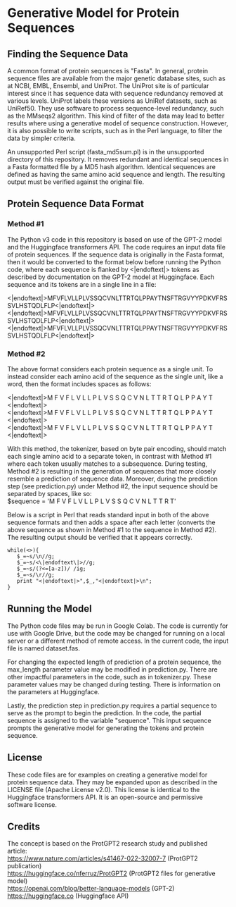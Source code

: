 # Generative Model for Protein Sequences

## Finding the Sequence Data
A common format of protein sequences is "Fasta". In general, protein sequence files are available from the major genetic database sites, such as at NCBI, EMBL, Ensembl, and UniProt. The UniProt site is of particular interest since it has sequence data with sequence redundancy removed at various levels. UniProt labels these versions as UniRef datasets, such as UniRef50. They use software to process sequence-level redundancy, such as the MMseqs2 algorithm. This kind of filter of the data may lead to better results where using a generative model of sequence construction. However, it is also possible to write scripts, such as in the Perl language, to filter the data by simpler criteria.

An unsupported Perl script (fasta_md5sum.pl) is in the unsupported directory of this repository. It removes redundant and identical sequences in a Fasta formatted file by a MD5 hash algorithm. Identical sequences are defined as having the same amino acid sequence and length. The resulting output must be verified against the original file.

## Protein Sequence Data Format
### Method #1
The Python v3 code in this repository is based on use of the GPT-2 model and the Huggingface transformers API. The code requires an input data file of protein sequences. If the sequence data is originally in the Fasta format, then it would be converted to the format below before running the Python code, where each sequence is flanked by <|endoftext|> tokens as described by documentation on the GPT-2 model at Huggingface. Each sequence and its tokens are in a single line in a file:

<|endoftext|>MFVFLVLLPLVSSQCVNLTTRTQLPPAYTNSFTRGVYYPDKVFRSSVLHSTQDLFLP<|endoftext|>\
<|endoftext|>MFVFLVLLPLVSSQCVNLTTRTQLPPAYTNSFTRGVYYPDKVFRSSVLHSTQDLFLP<|endoftext|>\
<|endoftext|>MFVFLVLLPLVSSQCVNLTTRTQLPPAYTNSFTRGVYYPDKVFRSSVLHSTQDLFLP<|endoftext|>

### Method #2
The above format considers each protein sequence as a single unit. To instead consider each amino acid of the sequence as the single unit, like a word, then the format includes spaces as follows:

<|endoftext|>M F V F L V L L P L V S S Q C V N L T T R T Q L P P A Y T <|endoftext|>\
<|endoftext|>M F V F L V L L P L V S S Q C V N L T T R T Q L P P A Y T <|endoftext|>\
<|endoftext|>M F V F L V L L P L V S S Q C V N L T T R T Q L P P A Y T <|endoftext|>

With this method, the tokenizer, based on byte pair encoding, should match each single amino acid to a separate token, in contrast with Method #1 where each token usually matches to a subsequence. During testing, Method #2 is resulting in the generation of sequences that more closely resemble a prediction of sequence data. Moreover, during the prediction step (see prediction.py) under Method #2, the input sequence should be separated by spaces, like so:\
$sequence = 'M F V F L V L L P L V S S Q C V N L T T R T'

Below is a script in Perl that reads standard input in both of the above sequence formats and then adds a space after each letter (converts the above sequence as shown in Method #1 to the sequence in Method #2). The resulting output should be verified that it appears correctly.
```
while(<>){
   $_=~s/\n//g;
   $_=~s/<\|endoftext\|>//g;
   $_=~s/(?<=[a-z])/ /ig;
   $_=~s/\r//g;
   print "<|endoftext|>",$_,"<|endoftext|>\n";
}
```

## Running the Model
The Python code files may be run in Google Colab. The code is currently for use with Google Drive, but the code may be changed for running on a local server or a different method of remote access. In the current code, the input file is named dataset.fas.

For changing the expected length of prediction of a protein sequence, the max_length parameter value may be modified in prediction.py. There are other impactful parameters in the code, such as in tokenizer.py. These parameter values may be changed during testing. There is information on the parameters at Huggingface.

Lastly, the prediction step in prediction.py requires a partial sequence to serve as the prompt to begin the prediction. In the code, the partial sequence is assigned to the variable "sequence". This input sequence prompts the generative model for generating the tokens and protein sequence.

## License
These code files are for examples on creating a generative model for protein sequence data. They may be expanded upon as described in the LICENSE file (Apache License v2.0). This license is identical to the Huggingface transformers API. It is an open-source and permissive software license.

## Credits
The concept is based on the ProtGPT2 research study and published article:\
https://www.nature.com/articles/s41467-022-32007-7 (ProtGPT2 publication)\
https://huggingface.co/nferruz/ProtGPT2 (ProtGPT2 files for generative model)\
https://openai.com/blog/better-language-models (GPT-2)\
https://huggingface.co (Huggingface API)

